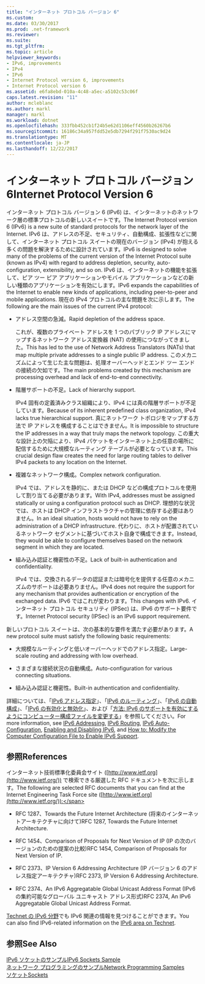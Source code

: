 ```yaml
---
title: "インターネット プロトコル バージョン 6"
ms.custom: 
ms.date: 03/30/2017
ms.prod: .net-framework
ms.reviewer: 
ms.suite: 
ms.tgt_pltfrm: 
ms.topic: article
helpviewer_keywords:
- IPv6, improvements
- IPv4
- IPv6
- Internet Protocol version 6, improvements
- Internet Protocol version 6
ms.assetid: e6fa8ebd-010a-4c48-a5ec-a5102c53c06f
caps.latest.revision: "11"
author: mcleblanc
ms.author: markl
manager: markl
ms.workload: dotnet
ms.openlocfilehash: 333fbb452cb1f24b5e62d1106eff4560b26267b6
ms.sourcegitcommit: 16186c34a957fdd52e5db7294f291f7530ac9d24
ms.translationtype: MT
ms.contentlocale: ja-JP
ms.lasthandoff: 12/22/2017
---
```

# <a name="internet-protocol-version-6"></a><span data-ttu-id="46539-102">インターネット プロトコル バージョン 6</span><span class="sxs-lookup"><span data-stu-id="46539-102">Internet Protocol Version 6</span></span>
<span data-ttu-id="46539-103">インターネット プロトコル バージョン 6 (IPv6) は、インターネットのネットワーク層の標準プロトコルの新しいスイートです。</span><span class="sxs-lookup"><span data-stu-id="46539-103">The Internet Protocol version 6 (IPv6) is a new suite of standard protocols for the network layer of the Internet.</span></span> <span data-ttu-id="46539-104">IPv6 は、アドレスの不足、セキュリティ、自動構成、拡張性などに関して、インターネット プロトコル スイートの現在のバージョン (IPv4) が抱える多くの問題を解決するために設計されています。</span><span class="sxs-lookup"><span data-stu-id="46539-104">IPv6 is designed to solve many of the problems of the current version of the Internet Protocol suite (known as IPv4) with regard to address depletion, security, auto-configuration, extensibility, and so on.</span></span> <span data-ttu-id="46539-105">IPv6 は、インターネットの機能を拡張して、ピア ツー ピア アプリケーションやモバイル アプリケーションなどの新しい種類のアプリケーションを有効にします。</span><span class="sxs-lookup"><span data-stu-id="46539-105">IPv6 expands the capabilities of the Internet to enable new kinds of applications, including peer-to-peer and mobile applications.</span></span> <span data-ttu-id="46539-106">現在の IPv4 プロトコルの主な問題を次に示します。</span><span class="sxs-lookup"><span data-stu-id="46539-106">The following are the main issues of the current IPv4 protocol:</span></span>  
  
-   <span data-ttu-id="46539-107">アドレス空間の急減。</span><span class="sxs-lookup"><span data-stu-id="46539-107">Rapid depletion of the address space.</span></span>  
  
     <span data-ttu-id="46539-108">これが、複数のプライベート アドレスを 1 つのパブリック IP アドレスにマップするネットワーク アドレス変換器 (NAT) の使用につながってきました。</span><span class="sxs-lookup"><span data-stu-id="46539-108">This has led to the use of Network Address Translators (NATs) that map multiple private addresses to a single public IP address.</span></span> <span data-ttu-id="46539-109">このメカニズムによって生じた主な問題は、処理オーバーヘッドとエンド ツー エンドの接続の欠如です。</span><span class="sxs-lookup"><span data-stu-id="46539-109">The main problems created by this mechanism are processing overhead and lack of end-to-end connectivity.</span></span>  
  
-   <span data-ttu-id="46539-110">階層サポートの不足。</span><span class="sxs-lookup"><span data-stu-id="46539-110">Lack of hierarchy support.</span></span>  
  
     <span data-ttu-id="46539-111">IPv4 固有の定義済みクラス組織により、IPv4 には真の階層サポートが不足しています。</span><span class="sxs-lookup"><span data-stu-id="46539-111">Because of its inherent predefined class organization, IPv4 lacks true hierarchical support.</span></span> <span data-ttu-id="46539-112">真にネットワーク トポロジをマップする方法で IP アドレスを構成することはできません。</span><span class="sxs-lookup"><span data-stu-id="46539-112">It is impossible to structure the IP addresses in a way that truly maps the network topology.</span></span> <span data-ttu-id="46539-113">この重大な設計上の欠陥により、IPv4 パケットをインターネット上の任意の場所に配信するために大規模なルーティング テーブルが必要となっています。</span><span class="sxs-lookup"><span data-stu-id="46539-113">This crucial design flaw creates the need for large routing tables to deliver IPv4 packets to any location on the Internet.</span></span>  
  
-   <span data-ttu-id="46539-114">複雑なネットワーク構成。</span><span class="sxs-lookup"><span data-stu-id="46539-114">Complex network configuration.</span></span>  
  
     <span data-ttu-id="46539-115">IPv4 では、アドレスを静的に、または DHCP などの構成プロトコルを使用して割り当てる必要があります。</span><span class="sxs-lookup"><span data-stu-id="46539-115">With IPv4, addresses must be assigned statically or using a configuration protocol such as DHCP.</span></span> <span data-ttu-id="46539-116">理想的な状況では、ホストは DHCP インフラストラクチャの管理に依存する必要はありません。</span><span class="sxs-lookup"><span data-stu-id="46539-116">In an ideal situation, hosts would not have to rely on the administration of a DHCP infrastructure.</span></span> <span data-ttu-id="46539-117">代わりに、ホストが配置されているネットワーク セグメントに基づいてホスト自身で構成できます。</span><span class="sxs-lookup"><span data-stu-id="46539-117">Instead, they would be able to configure themselves based on the network segment in which they are located.</span></span>  
  
-   <span data-ttu-id="46539-118">組み込み認証と機密性の不足。</span><span class="sxs-lookup"><span data-stu-id="46539-118">Lack of built-in authentication and confidentiality.</span></span>  
  
     <span data-ttu-id="46539-119">IPv4 では、交換されるデータの認証または暗号化を提供する任意のメカニズムのサポートは必要ありません。</span><span class="sxs-lookup"><span data-stu-id="46539-119">IPv4 does not require the support for any mechanism that provides authentication or encryption of the exchanged data.</span></span> <span data-ttu-id="46539-120">IPv6 ではこれが変わります。</span><span class="sxs-lookup"><span data-stu-id="46539-120">This changes with IPv6.</span></span> <span data-ttu-id="46539-121">インターネット プロトコル セキュリティ (IPSec) は、IPv6 のサポート要件です。</span><span class="sxs-lookup"><span data-stu-id="46539-121">Internet Protocol security (IPSec) is an IPv6 support requirement.</span></span>  
  
 <span data-ttu-id="46539-122">新しいプロトコル スイートは、次の基本的な要件を満たす必要があります。</span><span class="sxs-lookup"><span data-stu-id="46539-122">A new protocol suite must satisfy the following basic requirements:</span></span>  
  
-   <span data-ttu-id="46539-123">大規模なルーティングと低いオーバーヘッドでのアドレス指定。</span><span class="sxs-lookup"><span data-stu-id="46539-123">Large-scale routing and addressing with low overhead.</span></span>  
  
-   <span data-ttu-id="46539-124">さまざまな接続状況の自動構成。</span><span class="sxs-lookup"><span data-stu-id="46539-124">Auto-configuration for various connecting situations.</span></span>  
  
-   <span data-ttu-id="46539-125">組み込み認証と機密性。</span><span class="sxs-lookup"><span data-stu-id="46539-125">Built-in authentication and confidentiality.</span></span>  
  
 <span data-ttu-id="46539-126">詳細については、「[IPv6 アドレス指定](../../../docs/framework/network-programming/ipv6-addressing.md)」、「[IPv6 のルーティング](../../../docs/framework/network-programming/ipv6-routing.md)」、「[IPv6 の自動構成](../../../docs/framework/network-programming/ipv6-auto-configuration.md)」、「[IPv6 の有効化と無効化](../../../docs/framework/network-programming/enabling-and-disabling-ipv6.md)」、および「[方法: IPv6 のサポートを有効にするようにコンピューター構成ファイルを変更する](../../../docs/framework/network-programming/how-to-modify-the-computer-configuration-file-to-enable-ipv6-support.md)」を参照してください。</span><span class="sxs-lookup"><span data-stu-id="46539-126">For more information, see [IPv6 Addressing](../../../docs/framework/network-programming/ipv6-addressing.md), [IPv6 Routing](../../../docs/framework/network-programming/ipv6-routing.md), [IPv6 Auto-Configuration](../../../docs/framework/network-programming/ipv6-auto-configuration.md), [Enabling and Disabling IPv6](../../../docs/framework/network-programming/enabling-and-disabling-ipv6.md), and [How to: Modify the Computer Configuration File to Enable IPv6 Support](../../../docs/framework/network-programming/how-to-modify-the-computer-configuration-file-to-enable-ipv6-support.md).</span></span>  
  
## <a name="references"></a><span data-ttu-id="46539-127">参照</span><span class="sxs-lookup"><span data-stu-id="46539-127">References</span></span>  
 <span data-ttu-id="46539-128">インターネット技術標準化委員会サイト ([http://www.ietf.org](http://www.ietf.org/)) で検索できる厳選した RFC ドキュメントを次に示します。</span><span class="sxs-lookup"><span data-stu-id="46539-128">The following are selected RFC documents that you can find at the Internet Engineering Task Force site ([http://www.ietf.org](http://www.ietf.org/)):</span></span>  
  
-   <span data-ttu-id="46539-129">RFC 1287、Towards the Future Internet Architecture (将来のインターネットアーキテクチャに向けて)</span><span class="sxs-lookup"><span data-stu-id="46539-129">RFC 1287, Towards the Future Internet Architecture.</span></span>  
  
-   <span data-ttu-id="46539-130">RFC 1454、Comparison of Proposals for Next Version of IP (IP の次のバージョンのための提案の比較)</span><span class="sxs-lookup"><span data-stu-id="46539-130">RFC 1454, Comparison of Proposals for Next Version of IP.</span></span>  
  
-   <span data-ttu-id="46539-131">RFC 2373、IP Version 6 Addressing Architecture (IP バージョン 6 のアドレス指定アーキテクチャ)</span><span class="sxs-lookup"><span data-stu-id="46539-131">RFC 2373, IP Version 6 Addressing Architecture.</span></span>  
  
-   <span data-ttu-id="46539-132">RFC 2374、An IPv6 Aggregatable Global Unicast Address Format (IPv6 の集約可能なグローバル ユニキャスト アドレス形式)</span><span class="sxs-lookup"><span data-stu-id="46539-132">RFC 2374, An IPv6 Aggregatable Global Unicast Address Format.</span></span>  
  
 <span data-ttu-id="46539-133">[Technet の IPv6 分野](http://go.microsoft.com/fwlink/?LinkID=179658)でも IPv6 関連の情報を見つけることができます。</span><span class="sxs-lookup"><span data-stu-id="46539-133">You can also find IPv6-related information on the [IPv6 area on Technet](http://go.microsoft.com/fwlink/?LinkID=179658).</span></span>  
  
## <a name="see-also"></a><span data-ttu-id="46539-134">参照</span><span class="sxs-lookup"><span data-stu-id="46539-134">See Also</span></span>  
 [<span data-ttu-id="46539-135">IPv6 ソケットのサンプル</span><span class="sxs-lookup"><span data-stu-id="46539-135">IPv6 Sockets Sample</span></span>](http://go.microsoft.com/fwlink/?LinkID=179568)  
 [<span data-ttu-id="46539-136">ネットワーク プログラミングのサンプル</span><span class="sxs-lookup"><span data-stu-id="46539-136">Network Programming Samples</span></span>](../../../docs/framework/network-programming/network-programming-samples.md)  
 [<span data-ttu-id="46539-137">ソケット</span><span class="sxs-lookup"><span data-stu-id="46539-137">Sockets</span></span>](../../../docs/framework/network-programming/sockets.md)
